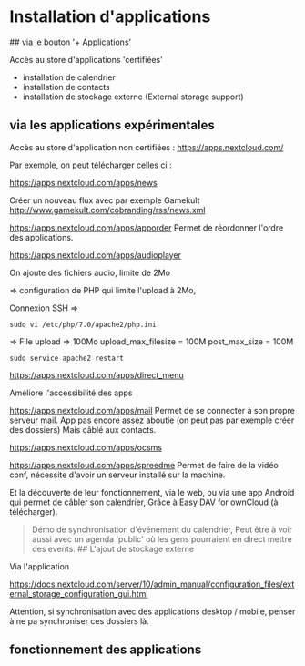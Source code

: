# Installation d'applications

## via le bouton '+ Applications'

Accès au store d'applications 'certifiées'

- installation de calendrier
- installation de contacts
- installation de stockage externe (External storage support)

## via les applications expérimentales 

Accès au store d'application non certifiées :
https://apps.nextcloud.com/

Par exemple, on peut télécharger celles ci :

https://apps.nextcloud.com/apps/news

Créer un nouveau flux avec par exemple Gamekult
http://www.gamekult.com/cobranding/rss/news.xml


https://apps.nextcloud.com/apps/apporder
Permet de réordonner l'ordre des applications.

https://apps.nextcloud.com/apps/audioplayer

On ajoute des fichiers audio, limite de 2Mo

=> configuration de PHP qui limite l'upload à 2Mo,

Connexion SSH => 

    sudo vi /etc/php/7.0/apache2/php.ini
=> File upload => 100Mo
upload_max_filesize = 100M
post_max_size = 100M
    
    sudo service apache2 restart

https://apps.nextcloud.com/apps/direct_menu

Améliore l'accessibilité des apps

https://apps.nextcloud.com/apps/mail
Permet de se connecter à son propre serveur mail.
App pas encore assez aboutie (on peut pas par exemple créer des dossiers)
Mais câblé aux contacts.

https://apps.nextcloud.com/apps/ocsms

https://apps.nextcloud.com/apps/spreedme
Permet de faire de la vidéo conf, nécessite d'avoir un serveur installé sur la machine.

Et la découverte de leur fonctionnement, via le web,
ou via une app Android qui permet de câbler son calendrier,
Grâce à Easy DAV for ownCloud (à télécharger).

> Démo de synchronisation d'événement du calendrier, 
> Peut être à voir aussi avec un agenda 'public' où les gens pourraient en direct mettre des events.
## L'ajout de stockage externe

Via l'application 

https://docs.nextcloud.com/server/10/admin_manual/configuration_files/external_storage_configuration_gui.html

Attention, si synchronisation avec des applications desktop / mobile,
penser à ne pa synchroniser ces dossiers là.

## fonctionnement des applications



